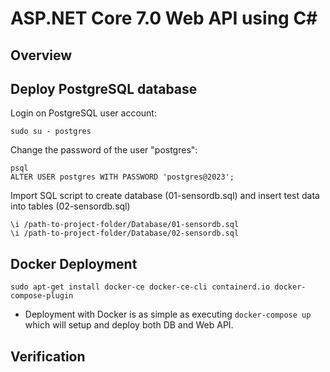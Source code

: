 # ASP.NET Core 7.0 Web API using C#

## Overview


## Deploy PostgreSQL database

Login on PostgreSQL user account:

```
sudo su - postgres
```

Change the password of the user "postgres":

```
psql
ALTER USER postgres WITH PASSWORD 'postgres@2023';
```

Import SQL script to create database (01-sensordb.sql) and insert test data into tables (02-sensordb.sql)

```
\i /path-to-project-folder/Database/01-sensordb.sql
\i /path-to-project-folder/Database/02-sensordb.sql
```

## Docker Deployment

`sudo apt-get install docker-ce docker-ce-cli containerd.io docker-compose-plugin`

- Deployment with Docker is as simple as executing `docker-compose up` which will setup and deploy both DB and Web API.

## Verification

